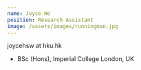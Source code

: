 ```yaml
---
name: Joyce Ho
position: Research Assistant
image: /assets/images/runningman.jpg
---
```

joycehsw at hku.hk
* BSc (Hons), Imperial College London, UK
